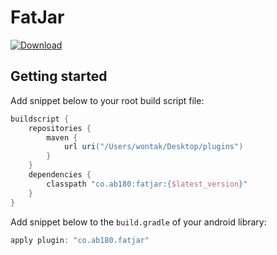 # FatJar

[![Download](https://api.bintray.com/packages/ab180/gradle-plugin/fatjar/images/download.svg)](https://bintray.com/ab180/gradle-plugin/fatjar/_latestVersion)

## Getting started

Add snippet below to your root build script file:

```gradle
buildscript {
    repositories {
        maven {
            url uri("/Users/wontak/Desktop/plugins")
        }
    }
    dependencies {
        classpath "co.ab180:fatjar:{$latest_version}"
    }
}
```

Add snippet below to the `build.gradle` of your android library:

```gradle
apply plugin: "co.ab180.fatjar"
```
